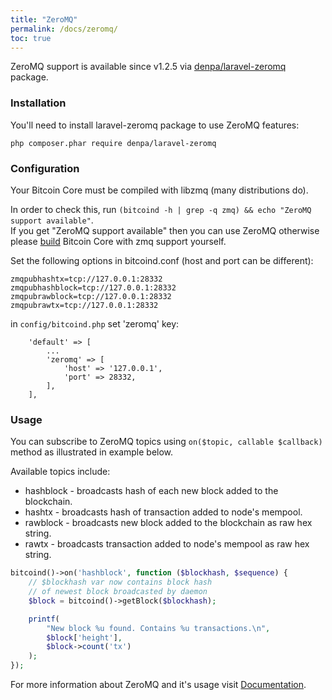 ```yaml
---
title: "ZeroMQ"
permalink: /docs/zeromq/
toc: true
---
```

ZeroMQ support is available since v1.2.5 via [denpa/laravel-zeromq](https://packagist.org/packages/denpa/laravel-zeromq) package.
### Installation
You'll need to install laravel-zeromq package to use ZeroMQ features:
```
php composer.phar require denpa/laravel-zeromq
```

### Configuration
Your Bitcoin Core must be compiled with libzmq (many distributions do).

In order to check this, run `(bitcoind -h | grep -q zmq) && echo "ZeroMQ support available"`.  
If you get "ZeroMQ support available" then you can use ZeroMQ otherwise please [build](https://github.com/bitcoin/bitcoin/blob/master/doc/build-unix.md) Bitcoin Core with zmq support yourself.

Set the following options in bitcoind.conf (host and port can be different):
```
zmqpubhashtx=tcp://127.0.0.1:28332
zmqpubhashblock=tcp://127.0.0.1:28332
zmqpubrawblock=tcp://127.0.0.1:28332
zmqpubrawtx=tcp://127.0.0.1:28332
```
in `config/bitcoind.php` set 'zeromq' key:
```
    'default' => [
        ...
        'zeromq' => [
            'host' => '127.0.0.1',
            'port' => 28332,
        ],
    ],
```

### Usage
You can subscribe to ZeroMQ topics using `on($topic, callable $callback)` method as illustrated in example below.

Available topics include:
* hashblock - broadcasts hash of each new block added to the blockchain.
* hashtx - broadcasts hash of transaction added to node's mempool.
* rawblock - broadcasts new block added to the blockchain as raw hex string.
* rawtx - broadcasts transaction added to node's mempool as raw hex string.

```php
bitcoind()->on('hashblock', function ($blockhash, $sequence) {
    // $blockhash var now contains block hash
    // of newest block broadcasted by daemon
    $block = bitcoind()->getBlock($blockhash);

    printf(
        "New block %u found. Contains %u transactions.\n",
        $block['height'],
        $block->count('tx')
    );
});
```
For more information about ZeroMQ and it's usage visit [Documentation](https://github.com/bitcoin/bitcoin/blob/master/doc/zmq.md).
